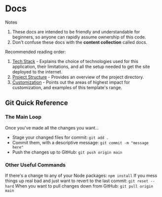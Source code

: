 # Docs

Notes

1. These docs are intended to be friendly and understandable for beginners, so anyone can rapidly assume ownership of this code.
2. Don't confuse these docs with the **content collection** called docs.

Recommended reading order:

1. [Tech Stack](./tech-stack.md) - Explains the choice of technologies used for this application, their limitations, and all the setup needed to get the site deployed to the internet.
2. [Project Structure](./project-structure.md) - Provides an overview of the project directory.
3. [Customization](./customization.md) - Points out the areas of highest impact for customization, and examples of this template's range.

## Git Quick Reference

### The Main Loop

Once you've made all the changes you want...

- Stage your changed files for commit: `git add .`
- Commit them, with a descriptive message: `git commit -m "message here"`
- Push the changes up to GitHub: `git push origin main`

### Other Useful Commands

If there's a change to any of your Node packages: `npm install`
If you mess things up real bad and just want to revert to the last commit: `git reset --hard`
When you want to pull changes down from GitHub: `git pull origin main`

